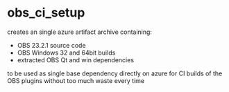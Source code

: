 # obs_ci_setup

creates an single azure artifact archive containing:
* OBS 23.2.1 source code
* OBS Windows 32 and 64bit builds
* extracted OBS Qt and win dependencies

to be used as single base dependency directly on azure for CI builds of the OBS plugins without too much waste every time

